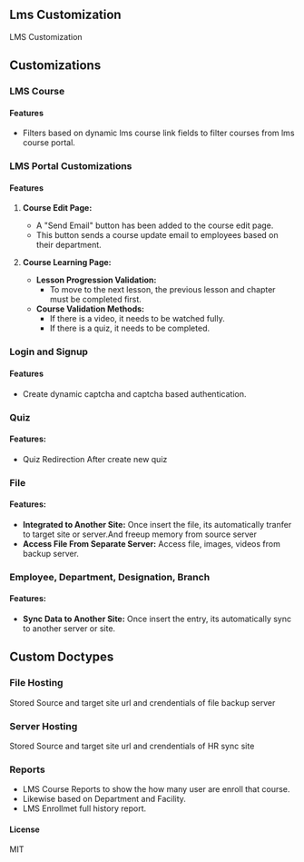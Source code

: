 ## Lms Customization

LMS Customization

## Customizations
### LMS Course

#### Features
<ul>
    <li>
        Filters based on dynamic lms course link fields to filter courses from lms course portal.
    </li>
</ul>

### LMS Portal Customizations

#### Features

1. **Course Edit Page:**
   - A "Send Email" button has been added to the course edit page.
   - This button sends a course update email to employees based on their department.

2. **Course Learning Page:**
   - **Lesson Progression Validation:**
     - To move to the next lesson, the previous lesson and chapter must be completed first.
   - **Course Validation Methods:**
     - If there is a video, it needs to be watched fully.
     - If there is a quiz, it needs to be completed.

### Login and Signup

#### Features
<ul>
    <li>
        Create dynamic captcha and captcha based authentication.
    </li>
</ul></b>

### Quiz

#### Features:
<ul>
    <li>
            Quiz Redirection After create new quiz
    </li>
</ul>

### File

#### Features:
<ul>
    <li>
        <b>Integrated to Another Site:</b>
            Once insert the file, its automatically tranfer to target site or server.And freeup memory from source server
    <li>
        <b>Access File From Separate Server:</b>
            Access file, images, videos from backup server.
</ul>

### Employee, Department, Designation, Branch

#### Features:
<ul>
    <li>
        <b>Sync Data to Another Site:</b>
            Once insert the entry, its automatically sync to another server or site.
</ul>



## Custom Doctypes
### File Hosting

Stored Source and target site url and crendentials of file backup server

### Server Hosting
Stored Source and target site url and crendentials of HR sync site

### Reports
- LMS Course Reports to show the how many user are enroll that course.
- Likewise based on Department and Facility.
- LMS Enrollmet full history report.
    

#### License

MIT
